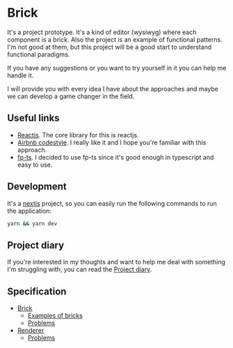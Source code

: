 # Brick

It's a project prototype. It's a kind of editor (wysiwyg) where each component is a brick. Also the project is an example of functional patterns. I'm not good at them, but this project will be a good start to understand functional paradigms.

If you have any suggestions or you want to try yourself in it you can help me handle it.

I will provide you with every idea I have about the approaches and maybe we can develop a game changer in the field.

## Useful links

- [Reactjs](https://react.dev/). The core library for this is reactjs.
- [Airbnb codestyle](https://github.com/airbnb/javascript). I really like it and I hope you're familiar with this approach.
- [fp-ts](https://gcanti.github.io/fp-ts/). I decided to use fp-ts since it's good enough in typescript and easy to use.

## Development

It's a [nextjs](https://nextjs.org/) project, so you can easily run the following commands to run the application:

```bash
yarn && yarn dev
```

## Project diary

If you're interested in my thoughts and want to help me deal with something I'm struggling with, you can read the [Project diary](https://github.com/jsbrick/brick/wiki/Project-diary).

## Specification

* [Brick](https://github.com/jsbrick/brick/wiki/Brick)
  * [Examples of bricks](https://github.com/jsbrick/brick/wiki/Brick#examples-of-bricks)
  * [Problems](https://github.com/jsbrick/brick/wiki/Brick#problems)
* [Renderer](https://github.com/jsbrick/brick/wiki/Renderer)
  * [Problems](https://github.com/jsbrick/brick/wiki/Renderer#problems)
